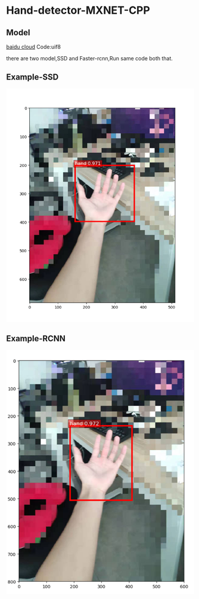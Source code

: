 # Hand-detector-MXNET-CPP

## Model

[baidu cloud](https://pan.baidu.com/s/1TJO2aVy_WHpcHly-5LfIJQ)  Code:uif8

there are two model,SSD and Faster-rcnn,Run same code both that.


## Example-SSD

![SSD](https://github.com/ZHEQIUSHUI/Hand-detection-mxnet/blob/master/example.png)

## Example-RCNN

![RCNN](https://github.com/ZHEQIUSHUI/Hand-detector-MXNET-CPP/blob/master/RCNN.png)

